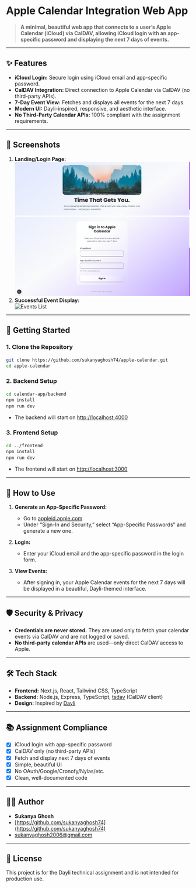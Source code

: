 # Apple Calendar Integration Web App

> **A minimal, beautiful web app that connects to a user’s Apple Calendar (iCloud) via CalDAV, allowing iCloud login with an app-specific password and displaying the next 7 days of events.**

---

## ✨ Features

- **iCloud Login:** Secure login using iCloud email and app-specific password.
- **CalDAV Integration:** Direct connection to Apple Calendar via CalDAV (no third-party APIs).
- **7-Day Event View:** Fetches and displays all events for the next 7 days.
- **Modern UI:** Dayli-inspired, responsive, and aesthetic interface.
- **No Third-Party Calendar APIs:** 100% compliant with the assignment requirements.

---

## 📸 Screenshots

1. **Landing/Login Page:**  
   ![Login Page 1](./screenshots/login_1.png)
   ![Login Page 2](./screenshots/login_2.png)
3. **Successful Event Display:**  
   ![Events List](./screenshots/events.png)
   
---

## 🚀 Getting Started

### 1. **Clone the Repository**
```bash
git clone https://github.com/sukanyaghosh74/apple-calendar.git
cd apple-calendar
```

### 2. **Backend Setup**
```bash
cd calendar-app/backend
npm install
npm run dev
```
- The backend will start on [http://localhost:4000](http://localhost:4000)

### 3. **Frontend Setup**
```bash
cd ../frontend
npm install
npm run dev
```
- The frontend will start on [http://localhost:3000](http://localhost:3000)

---

## 🔑 **How to Use**

1. **Generate an App-Specific Password:**
   - Go to [appleid.apple.com](https://appleid.apple.com/account/manage)
   - Under “Sign-In and Security,” select “App-Specific Passwords” and generate a new one.

2. **Login:**
   - Enter your iCloud email and the app-specific password in the login form.

3. **View Events:**
   - After signing in, your Apple Calendar events for the next 7 days will be displayed in a beautiful, Dayli-themed interface.

---

## 🛡️ Security & Privacy

- **Credentials are never stored.** They are used only to fetch your calendar events via CalDAV and are not logged or saved.
- **No third-party calendar APIs** are used—only direct CalDAV access to Apple.

---

## 🛠️ Tech Stack

- **Frontend:** Next.js, React, Tailwind CSS, TypeScript
- **Backend:** Node.js, Express, TypeScript, [tsdav](https://github.com/natelindev/tsdav) (CalDAV client)
- **Design:** Inspired by [Dayli](https://usedayli.framer.website/)

---

## 📚 Assignment Compliance

- [x] iCloud login with app-specific password
- [x] CalDAV only (no third-party APIs)
- [x] Fetch and display next 7 days of events
- [x] Simple, beautiful UI
- [x] No OAuth/Google/Cronofy/Nylas/etc.
- [x] Clean, well-documented code

---

## 🙋‍♂️ Author

- **Sukanya Ghosh**
- [https://github.com/sukanyaghosh74](https://github.com/sukanyaghosh74)
- [sukanyaghosh2006@gmail.com](sukanyaghosh2006@gmail.com)

---

## 📄 License

This project is for the Dayli technical assignment and is not intended for production use.

